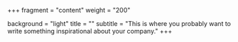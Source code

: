 +++
fragment = "content"
weight = "200"

background = "light"
title = ""
subtitle = "This is where you probably want to write something inspirational about your company."
+++
